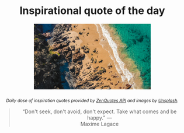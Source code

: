 
<div align="center">

# Inspirational quote of the day

<img src="./data/photo.jpeg" alt="Beautiful nature photo" width="320" height="180">

<sub><i>Daily dose of inspiration quotes provided by [ZenQuotes API](https://zenquotes.io/) and images by [Unsplash](https://unsplash.com/).</i></sub>


<blockquote>&ldquo;Don't seek, don't avoid, don't expect. Take what comes and be happy.&rdquo; &mdash; <footer>Maxime Lagace</footer></blockquote>

</div>
